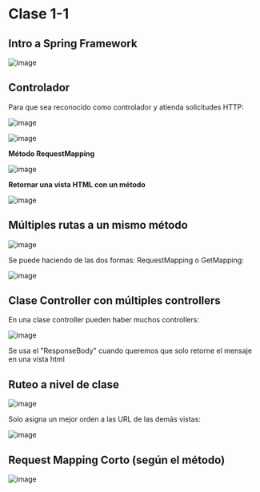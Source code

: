 # Clase 1-1

## Intro a Spring Framework

![image](https://github.com/SergioABS-GTICS/Clase1/assets/154263057/c390de42-f73c-411c-a846-2517bd72adf0)

## Controlador

Para que sea reconocido como controlador y atienda solicitudes HTTP:

![image](https://github.com/SergioABS-GTICS/Clase1/assets/154263057/e3a10c19-26a6-41a8-943f-c36d15407c5c)

![image](https://github.com/SergioABS-GTICS/Clase1/assets/154263057/c1cec4b9-2680-400f-a019-23ddc9894ea4)

**Método RequestMapping**

![image](https://github.com/SergioABS-GTICS/Clase1/assets/154263057/5aff3bc4-256d-4efb-836b-6df582669f4c)

**Retornar una vista HTML con un método**

![image](https://github.com/SergioABS-GTICS/Clase1/assets/154263057/e4d91b51-6da5-4b2a-8817-d11ec609e13d)

## Múltiples rutas a un mismo método

![image](https://github.com/SergioABS-GTICS/Clase1/assets/154263057/15476dfa-cc7d-4bb8-aca4-1cab55993e8f)

Se puede haciendo de las dos formas: RequestMapping o GetMapping:

![image](https://github.com/SergioABS-GTICS/Clase-1-1/assets/154263057/3d352cd5-1d98-4da1-a0a5-55533dae7dc2)


## Clase Controller con múltiples controllers

En una clase controller pueden haber muchos controllers:

![image](https://github.com/SergioABS-GTICS/Clase1/assets/154263057/7ebecb82-b99e-4b3f-8066-be1c1491f098)

Se usa el "ResponseBody" cuando queremos que solo retorne el mensaje en una vista html

## Ruteo a nivel de clase

![image](https://github.com/SergioABS-GTICS/Clase1/assets/154263057/edc1eac5-0773-4654-8e35-66c56062e72f)

Solo asigna un mejor orden a las URL de las demás vistas:

![image](https://github.com/SergioABS-GTICS/Clase-1-1/assets/154263057/d634c3c0-a604-4d01-b893-3d6303da6021)


## Request Mapping Corto (según el método)

![image](https://github.com/SergioABS-GTICS/Clase1/assets/154263057/42ce3720-5a27-4900-a305-1b7d346e89da)

